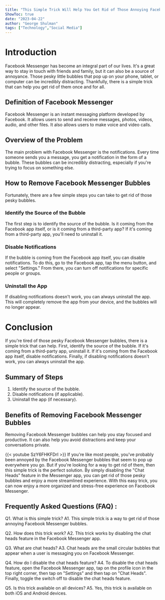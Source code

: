 ```yaml
---
title: "This Simple Trick Will Help You Get Rid of Those Annoying Facebook Messenger Bubbles!"
ShowToc: true 
date: "2023-04-22"
author: "George Shulman" 
tags: ["Technology","Social Media"]
---
```

# Introduction

Facebook Messenger has become an integral part of our lives. It's a great way to stay in touch with friends and family, but it can also be a source of annoyance. Those pesky little bubbles that pop up on your phone, tablet, or computer can be incredibly distracting. Thankfully, there is a simple trick that can help you get rid of them once and for all.

## Definition of Facebook Messenger

Facebook Messenger is an instant messaging platform developed by Facebook. It allows users to send and receive messages, photos, videos, audio, and other files. It also allows users to make voice and video calls.

## Overview of the Problem

The main problem with Facebook Messenger is the notifications. Every time someone sends you a message, you get a notification in the form of a bubble. These bubbles can be incredibly distracting, especially if you're trying to focus on something else.

## How to Remove Facebook Messenger Bubbles

Fortunately, there are a few simple steps you can take to get rid of those pesky bubbles.

### Identify the Source of the Bubble

The first step is to identify the source of the bubble. Is it coming from the Facebook app itself, or is it coming from a third-party app? If it's coming from a third-party app, you'll need to uninstall it.

### Disable Notifications

If the bubble is coming from the Facebook app itself, you can disable notifications. To do this, go to the Facebook app, tap the menu button, and select "Settings." From there, you can turn off notifications for specific people or groups.

### Uninstall the App

If disabling notifications doesn't work, you can always uninstall the app. This will completely remove the app from your device, and the bubbles will no longer appear.

# Conclusion

If you're tired of those pesky Facebook Messenger bubbles, there is a simple trick that can help. First, identify the source of the bubble. If it's coming from a third-party app, uninstall it. If it's coming from the Facebook app itself, disable notifications. Finally, if disabling notifications doesn't work, you can always uninstall the app.

## Summary of Steps

1. Identify the source of the bubble.
2. Disable notifications (if applicable).
3. Uninstall the app (if necessary).

## Benefits of Removing Facebook Messenger Bubbles

Removing Facebook Messenger bubbles can help you stay focused and productive. It can also help you avoid distractions and keep your conversations private.

{{< youtube SzY6FHKFDrI >}} 
If you're like most people, you've probably been annoyed by the Facebook Messenger bubbles that seem to pop up everywhere you go. But if you're looking for a way to get rid of them, then this simple trick is the perfect solution. By simply disabling the "Chat Heads" feature in the Messenger app, you can get rid of those pesky bubbles and enjoy a more streamlined experience. With this easy trick, you can now enjoy a more organized and stress-free experience on Facebook Messenger.

## Frequently Asked Questions (FAQ) :
Q1. What is this simple trick?
A1. This simple trick is a way to get rid of those annoying Facebook Messenger bubbles.

Q2. How does this trick work?
A2. This trick works by disabling the chat heads feature in the Facebook Messenger app.

Q3. What are chat heads?
A3. Chat heads are the small circular bubbles that appear when a user is messaging you on Facebook Messenger.

Q4. How do I disable the chat heads feature?
A4. To disable the chat heads feature, open the Facebook Messenger app, tap on the profile icon in the top right corner, then tap on "Settings" and then tap on "Chat Heads". Finally, toggle the switch off to disable the chat heads feature.

Q5. Is this trick available on all devices?
A5. Yes, this trick is available on both iOS and Android devices.


